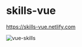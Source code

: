 # skills-vue
https://skills-vue.netlify.com

![vue-skills](https://user-images.githubusercontent.com/30718575/67162012-01b4ce00-f315-11e9-9154-0e225f442854.PNG)

